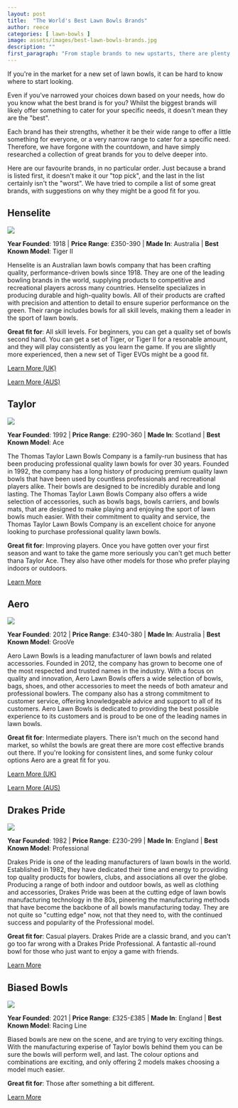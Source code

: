 ```yaml
---
layout: post
title:  "The World's Best Lawn Bowls Brands"
author: reece
categories: [ lawn-bowls ]
image: assets/images/best-lawn-bowls-brands.jpg
description: ""
first_paragraph: "From staple brands to new upstarts, there are plenty of bowls brands that are worth your attention."
---
```


If you're in the market for a new set of lawn bowls, it can be hard to know where to start looking.

Even if you've narrowed your choices down based on your needs, how do you know what the best brand is for you? Whilst the biggest brands will likely offer something to cater for your specific needs, it doesn't mean they are the "best".

Each brand has their strengths, whether it be their wide range to offer a little something for everyone, or a very narrow range to cater for a specific need. Therefore, we have forgone with the countdown, and have simply researched a collection of great brands for you to delve deeper into.

Here are our favourite brands, in no particular order. Just because a brand is listed first, it doesn't make it our "top pick", and the last in the list certainly isn't the "worst". We have tried to compile a list of some great brands, with suggestions on why they might be a good fit for you.
 
## Henselite

<img src="/assets/images/henselite-bowls.jpg" />

**Year Founded**: 1918 | **Price Range**: £350-390 | **Made In**: Australia | **Best Known Model**: Tiger II

Henselite is an Australian lawn bowls company that has been crafting quality, performance-driven bowls since 1918. They are one of the leading bowling brands in the world, supplying products to competitive and recreational players across many countries. Henselite specializes in producing durable and high-quality bowls. All of their products are crafted with precision and attention to detail to ensure superior performance on the green. Their range includes bowls for all skill levels, making them a leader in the sport of lawn bowls.

**Great fit for**: All skill levels. For beginners, you can get a quality set of bowls second hand. You can get a set of Tiger, or Tiger II for a resonable amount, and they will play consistently as you learn the game. If you are slightly more experienced, then a new set of Tiger EVOs might be a good fit.


<A href="https://www.henselite.co.uk/">Learn More (UK)</a>

<A href="https://www.henselite.com/">Learn More (AUS)</a>

## Taylor

<img src="/assets/images/taylor-bowls.jpg" />

**Year Founded**: 1992 | **Price Range**: £290-360 | **Made In**: Scotland | **Best Known Model**: Ace


The Thomas Taylor Lawn Bowls Company is a family-run business that has been producing professional quality lawn bowls for over 30 years. Founded in 1992, the company has a long history of producing premium quality lawn bowls that have been used by countless professionals and recreational players alike. Their bowls are designed to be incredibly durable and long lasting. The Thomas Taylor Lawn Bowls Company also offers a wide selection of accessories, such as bowls bags, bowls carriers, and bowls mats, that are designed to make playing and enjoying the sport of lawn bowls much easier. With their commitment to quality and service, the Thomas Taylor Lawn Bowls Company is an excellent choice for anyone looking to purchase professional quality lawn bowls.

**Great fit for**: Improving players. Once you have gotten over your first season and want to take the game more seriously you can't get much better thana Taylor Ace. They also have other models for those who prefer playing indoors or outdoors.

<A href="https://www.taylorbowls.com/">Learn More</a>

## Aero

<img src="/assets/images/aero-bowls.jpg" />

**Year Founded**: 2012 | **Price Range**: £340-380 | **Made In**: Australia | **Best Known Model**: GrooVe

Aero Lawn Bowls is a leading manufacturer of lawn bowls and related accessories. Founded in 2012, the company has grown to become one of the most respected and trusted names in the industry. With a focus on quality and innovation, Aero Lawn Bowls offers a wide selection of bowls, bags, shoes, and other accessories to meet the needs of both amateur and professional bowlers. The company also has a strong commitment to customer service, offering knowledgeable advice and support to all of its customers. Aero Lawn Bowls is dedicated to providing the best possible experience to its customers and is proud to be one of the leading names in lawn bowls.

**Great fit for**: Intermediate players. There isn't much on the second hand market, so whilst the bowls are great there are more cost effective brands out there. If you're looking for consistent lines, and some funky colour options Aero are a great fit for you.

<a href="https://www.aerobowls.co.uk/">Learn More (UK)</a>

<a href="https://www.aerobowls.com/">Learn More (AUS)</a>

## Drakes Pride

<img src="/assets/images/drakes-pride-bowls.jpg" />

**Year Founded**: 1982 | **Price Range**: £230-299 | **Made In**: England | **Best Known Model**: Professional

Drakes Pride is one of the leading manufacturers of lawn bowls in the world. Established in 1982, they have dedicated their time and energy to providing top quality products for bowlers, clubs, and associations all over the globe. Producing a range of both indoor and outdoor bowls, as well as clothing and accessories, Drakes Pride was been at the cutting edge of lawn bowls manufacturing technology in the 80s, pineering the manufacturing methods that have become the backbone of all bowls manufacturing today. They are not quite so "cutting edge" now, not that they need to, with the continued success and popularity of the Professional model.

**Great fit for**: Casual players. Drakes Pride are a classic brand, and you can't go too far wrong with a Drakes Pride Professional. A fantastic all-round bowl for those who just want to enjoy a game with friends.

<a href="https://www.drakespride.co.uk/">Learn More</a>

## Biased Bowls

<img src="/assets/images/biased-bowls.jpg" />

**Year Founded**: 2021 | **Price Range**: £325-£385 | **Made In**: England | **Best Known Model**: Racing Line

Biased bowls are new on the scene, and are trying to very exciting things. With the manufacturing experise of Taylor bowls behind them you can be sure the bowls will perform well, and last. The colour options and combinations are exciting, and only offering 2 models makes choosing a model much easier.

**Great fit for**: Those after something a bit different. 

<a href="https://www.biasedbowls.com/">Learn More</a>
